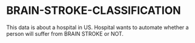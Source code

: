 # BRAIN-STROKE-CLASSIFICATION
This data is about a hospital in US.  Hospital wants to automate whether a person will suffer from BRAIN STROKE or NOT.
